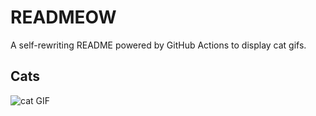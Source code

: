 # READMEOW

A self-rewriting README powered by GitHub Actions to display cat gifs.

## Cats

![cat GIF](https://media3.giphy.com/media/6byDVsPwzrz9K/200.gif?cid=9acd02da3qbt3lwrltbxhv0ee3t2lfojxlnh14yooivm8g9j&ep=v1_gifs_search&rid=200.gif&ct=g)
